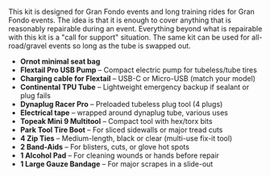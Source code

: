 This kit is designed for Gran Fondo events and long training rides for Gran Fondo events. The idea is that it is enough to cover anything that is reasonably repairable during an event. Everything beyond what is repairable with this kit is a "call for support" situation. The same kit can be used for all-road/gravel events so long as the tube is swapped out.

- **Ornot minimal seat bag**
- **Flextail Pro USB Pump** – Compact electric pump for tubeless/tube tires
- **Charging cable for Flextail** – USB-C or Micro-USB (match your model)
- **Continental TPU Tube** – Lightweight emergency backup if sealant or plug fails
- **Dynaplug Racer Pro** – Preloaded tubeless plug tool (4 plugs)
- **Electrical tape** – wrapped around dynaplug tube, various uses
- **Topeak Mini 9 Multitool** – Compact tool with hex/torx bits
- **Park Tool Tire Boot** – For sliced sidewalls or major tread cuts
- **4 Zip Ties** – Medium-length, black or clear (multi-use fix-it tool)
- **2 Band-Aids** – For blisters, cuts, or glove hot spots
- **1 Alcohol Pad** – For cleaning wounds or hands before repair
- **1 Large Gauze Bandage** – For major scrapes in a slide-out